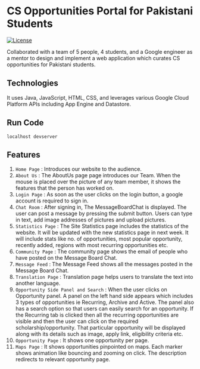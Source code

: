 # CS Opportunities Portal for Pakistani Students
[![License](https://img.shields.io/badge/License-Apache%202.0-blue.svg)](https://opensource.org/licenses/Apache-2.0)


Collaborated with a team of 5 people, 4 students, and a Google engineer as a mentor to design and implement a web application which curates CS opportunities for Pakistani students.

## Technologies
It uses Java, JavaScript, HTML, CSS, and leverages various Google Cloud Platform APIs including App Engine and Datastore.

## Run Code
```
localhost devserver
```

## Features
1) ```Home Page``` : Introduces our website to the audience.
2) ```About Us``` : The AboutUs page page introduces our Team. When the mouse is placed over the picture of any team member, it shows the features that the person has worked on.
3) ```Login Page``` : As soon as the user clicks on the login button, a google account is required to sign in.
4) ```Chat Room``` : After signing in, The MessageBoardChat is displayed. The user can post a message by pressing the submit button. Users can type in text, add image addresses of pictures and upload pictures.
5) ```Statistics Page``` : The Site Statistics page includes the statistics of the website. It will be updated with the new statistics page in next week. It will include stats like no. of opportunities, most popular opportunity, recently added, regions with most recurring opportunities etc.
6) ```Community Page``` : The community page shows the email of people who have posted on the Message Board Chat.
7) ```Message Feed``` : The Message Feed shows all the messages posted in the Message Board Chat.
8) ```Translation Page``` : Translation page helps users to translate the text into another language.
9) ```Opportunity Side Panel and Search``` : When the user clicks on Opportunity panel. A panel on the left hand side appears
which includes 3 types of opportunities ie Recurring, Archive and Active. The panel also has a search option so that users can easily search for an opportunity. If the Recurring tab is clicked then all the recurring opportunities are visible and then the user can click on the required scholarship/opportunity. That particular opportunity will be displayed along with its details such as image, apply link, eligibility criteria etc.
10) ```Opportunity Page``` : It shows one opportunity per page.
11) ```Maps Page``` : It shows opportunities pinpointed on maps. Each marker shows animation like bouncing and zooming on click. The description redirects to relevant opportunity page.
